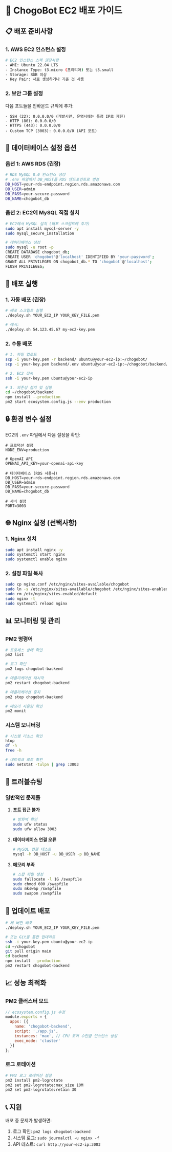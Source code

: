 # 🚀 ChogoBot EC2 배포 가이드

## 📋 배포 준비사항

### 1. AWS EC2 인스턴스 설정
```bash
# EC2 인스턴스 스펙 권장사항
- AMI: Ubuntu 22.04 LTS
- Instance Type: t3.micro (프리티어) 또는 t3.small
- Storage: 8GB 이상
- Key Pair: 새로 생성하거나 기존 것 사용
```

### 2. 보안 그룹 설정
다음 포트들을 인바운드 규칙에 추가:
```
- SSH (22): 0.0.0.0/0 (개발시만, 운영시에는 특정 IP로 제한)
- HTTP (80): 0.0.0.0/0
- HTTPS (443): 0.0.0.0/0
- Custom TCP (3003): 0.0.0.0/0 (API 포트)
```

## 🔧 데이터베이스 설정 옵션

### 옵션 1: AWS RDS (권장)
```bash
# RDS MySQL 8.0 인스턴스 생성
# .env 파일에서 DB_HOST를 RDS 엔드포인트로 변경
DB_HOST=your-rds-endpoint.region.rds.amazonaws.com
DB_USER=admin
DB_PASS=your-secure-password
DB_NAME=chogobot_db
```

### 옵션 2: EC2에 MySQL 직접 설치
```bash
# EC2에서 MySQL 설치 (배포 스크립트에 추가)
sudo apt install mysql-server -y
sudo mysql_secure_installation

# 데이터베이스 생성
sudo mysql -u root -p
CREATE DATABASE chogobot_db;
CREATE USER 'chogobot'@'localhost' IDENTIFIED BY 'your-password';
GRANT ALL PRIVILEGES ON chogobot_db.* TO 'chogobot'@'localhost';
FLUSH PRIVILEGES;
```

## 🚀 배포 실행

### 1. 자동 배포 (권장)
```bash
# 배포 스크립트 실행
./deploy.sh YOUR_EC2_IP YOUR_KEY_FILE.pem

# 예시:
./deploy.sh 54.123.45.67 my-ec2-key.pem
```

### 2. 수동 배포
```bash
# 1. 파일 업로드
scp -i your-key.pem -r backend/ ubuntu@your-ec2-ip:~/chogobot/
scp -i your-key.pem backend/.env ubuntu@your-ec2-ip:~/chogobot/backend/

# 2. EC2 접속
ssh -i your-key.pem ubuntu@your-ec2-ip

# 3. 의존성 설치 및 실행
cd ~/chogobot/backend
npm install --production
pm2 start ecosystem.config.js --env production
```

## 🔒 환경 변수 설정

EC2의 `.env` 파일에서 다음 설정을 확인:

```env
# 프로덕션 설정
NODE_ENV=production

# OpenAI API
OPENAI_API_KEY=your-openai-api-key

# 데이터베이스 (RDS 사용시)
DB_HOST=your-rds-endpoint.region.rds.amazonaws.com
DB_USER=admin
DB_PASS=your-secure-password
DB_NAME=chogobot_db

# 서버 설정
PORT=3003
```

## 🌐 Nginx 설정 (선택사항)

### 1. Nginx 설치
```bash
sudo apt install nginx -y
sudo systemctl start nginx
sudo systemctl enable nginx
```

### 2. 설정 파일 복사
```bash
sudo cp nginx.conf /etc/nginx/sites-available/chogobot
sudo ln -s /etc/nginx/sites-available/chogobot /etc/nginx/sites-enabled/
sudo rm /etc/nginx/sites-enabled/default
sudo nginx -t
sudo systemctl reload nginx
```

## 📊 모니터링 및 관리

### PM2 명령어
```bash
# 프로세스 상태 확인
pm2 list

# 로그 확인
pm2 logs chogobot-backend

# 애플리케이션 재시작
pm2 restart chogobot-backend

# 애플리케이션 중지
pm2 stop chogobot-backend

# 메모리 사용량 확인
pm2 monit
```

### 시스템 모니터링
```bash
# 시스템 리소스 확인
htop
df -h
free -h

# 네트워크 포트 확인
sudo netstat -tulpn | grep :3003
```

## 🔧 트러블슈팅

### 일반적인 문제들

1. **포트 접근 불가**
   ```bash
   # 방화벽 확인
   sudo ufw status
   sudo ufw allow 3003
   ```

2. **데이터베이스 연결 오류**
   ```bash
   # MySQL 연결 테스트
   mysql -h DB_HOST -u DB_USER -p DB_NAME
   ```

3. **메모리 부족**
   ```bash
   # 스왑 파일 생성
   sudo fallocate -l 1G /swapfile
   sudo chmod 600 /swapfile
   sudo mkswap /swapfile
   sudo swapon /swapfile
   ```

## 🔄 업데이트 배포

```bash
# 새 버전 배포
./deploy.sh YOUR_EC2_IP YOUR_KEY_FILE.pem

# 또는 Git을 통한 업데이트
ssh -i your-key.pem ubuntu@your-ec2-ip
cd ~/chogobot
git pull origin main
cd backend
npm install --production
pm2 restart chogobot-backend
```

## 📈 성능 최적화

### PM2 클러스터 모드
```javascript
// ecosystem.config.js 수정
module.exports = {
  apps: [{
    name: 'chogobot-backend',
    script: './app.js',
    instances: 'max', // CPU 코어 수만큼 인스턴스 생성
    exec_mode: 'cluster'
  }]
};
```

### 로그 로테이션
```bash
# PM2 로그 로테이션 설정
pm2 install pm2-logrotate
pm2 set pm2-logrotate:max_size 10M
pm2 set pm2-logrotate:retain 30
```

## 📞 지원

배포 중 문제가 발생하면:
1. 로그 확인: `pm2 logs chogobot-backend`
2. 시스템 로그: `sudo journalctl -u nginx -f`
3. API 테스트: `curl http://your-ec2-ip:3003` 
